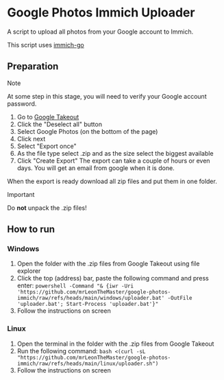 # Google Photos Immich Uploader
A script to upload all photos from your Google account to Immich.

This script uses [immich-go](https://github.com/simulot/immich-go)
## Preparation
> [!NOTE]
> At some step in this stage, you will need to verify your Google account password.
1. Go to [Google Takeout](https://takeout.google.com/)
2. Click the "Deselect all" button
3. Select Google Photos (on the bottom of the page)
4. Click next
5. Select "Export once"
6. As the file type select .zip and as the size select the biggest available
7. Click "Create Export"
The export can take a couple of hours or even days. You will get an email from google when it is done.


When the export is ready download all zip files and put them in one folder.
> [!IMPORTANT]
> Do **not** unpack the .zip files!
## How to run
### Windows
1. Open the folder with the .zip files from Google Takeout using file explorer
2. Click the top (address) bar, paste the following command and press enter: ``powershell -Command "& {iwr -Uri 'https://github.com/mrLeonTheMaster/google-photos-immich/raw/refs/heads/main/windows/uploader.bat' -OutFile 'uploader.bat'; Start-Process 'uploader.bat'}"``
3. Follow the instructions on screen
### Linux
1. Open the terminal in the folder with the .zip files from Google Takeout
2. Run the following command: ``bash <(curl -sL "https://github.com/mrLeonTheMaster/google-photos-immich/raw/refs/heads/main/linux/uploader.sh")``
3. Follow the instructions on screen

